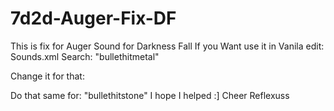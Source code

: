 # 7d2d-Auger-Fix-DF
This is fix for Auger Sound for Darkness Fall
If you Want use it in Vanila edit:
Sounds.xml
Search: "bullethitmetal"

<SoundDataNode name="bullethitmetal"> <AudioSource name="Sounds/AudioSource_Impact"/>
	<Noise ID="0" noise="20" time="3" muffled_when_crouched="0.65" heat_map_strength="0.1" heat_map_time="60"/>
	<AudioClip ClipName="Sounds/ImpactSurface/bullethitmeta1"/>
	<AudioClip ClipName="Sounds/ImpactSurface/bullethitmeta2"/>
	<AudioClip ClipName="Sounds/ImpactSurface/bullethitmeta3"/>
	<LowestPitch name="0.9"/>
	<HighestPitch name="1.0"/>
	<LocalCrouchVolumeScale value="1.0"/> <CrouchNoiseScale value="0.5"/> <NoiseScale value="1"/> <MaxVoices value="3"/> <MaxRepeatRate value="0.01"/> </SoundDataNode>

Change it for that:

<SoundDataNode name="bullethitmetal"> <AudioSource name="Sounds/AudioSource_Impact"/>
			<Noise ID="0" noise="20" time="3" muffled_when_crouched="0.65" heat_map_strength="0.1" heat_map_time="60"/>
			<AudioClip ClipName="Sounds/ImpactSurface/pistol_s_fire1"/>
			<AudioClip ClipName="Sounds/ImpactSurface/pistol_s_fire2"/>
			<AudioClip ClipName="Sounds/ImpactSurface/pistol_s_fire3"/>
		  <LowestPitch name="0.9"/>
		  <HighestPitch name="1.0"/>
			<LocalCrouchVolumeScale value="1.0"/> <CrouchNoiseScale value="0.5"/> <NoiseScale value="1"/> <MaxVoices value="3"/> <MaxRepeatRate value="0.01"/> </SoundDataNode>

Do that same for: "bullethitstone"
I hope I helped :]
Cheer Reflexuss
